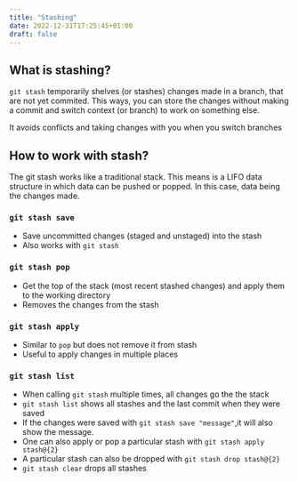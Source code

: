 ```yaml
---
title: "Stashing"
date: 2022-12-31T17:25:45+01:00
draft: false
---
```


## What is stashing?

`git stash` temporarily shelves (or stashes) changes made in a branch, that are not yet commited. This ways, you can store the changes without making a commit and switch context (or branch) to work on something else. 

It avoids conflicts and taking changes with you when you switch branches

## How to work with stash?

The git stash works like a traditional stack. This means is a LIFO data structure in which data can be pushed or popped. In this case, data being the changes made. 

### `git stash save`

- Save uncommitted changes (staged and unstaged) into the stash
- Also works with `git stash`

### `git stash pop`

- Get the top of the stack (most recent stashed changes) and apply them to the working directory
- Removes the changes from the stash

### `git stash apply`

- Similar to `pop` but does not remove it from stash
- Useful to apply changes in multiple places

### `git stash list`

- When calling `git stash` multiple times, all changes go the the stack
- `git stash list` shows all stashes and the last commit when they were saved
- If the changes were saved with `git stash save "message"`,it will also show the message.
- One can also apply or pop a particular stash with `git stash apply stash@{2}`
- A particular stash can also be dropped with `git stash drop stash@{2}`
- `git stash clear` drops all stashes